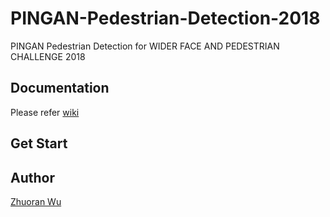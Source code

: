 # PINGAN-Pedestrian-Detection-2018

PINGAN Pedestrian Detection for WIDER FACE AND PEDESTRIAN CHALLENGE 2018

## Documentation

Please refer [wiki](https://github.com/WuZhuoran/PINGAN-Pedestrian-Detection-2018/wiki)

## Get Start

## Author

[Zhuoran Wu]()

